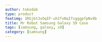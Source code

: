 ```yaml
---
author: tokodab
type: product
featimg: 1RGjbt3xOqIF-uh2fxNqIfsgggpfpNv8b
title: Mr Robot Samsung Galaxy S9 Case
tags: [samsung, galaxy, s9]
category: [samsung]
---
```

